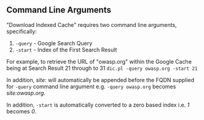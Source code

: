 ## Command Line Arguments ##
"Download Indexed Cache" requires two command line arguments, specifically:
  1. `-query` - Google Search Query
  1. `-start` - Index of the First Search Result

For example, to retrieve the URL of "owasp.org" within the Google Cache being at Search Result 21 through to 31 `dic.pl -query owasp.org -start 21`

In addition, _site:_ will automatically be appended before the FQDN supplied for `-query` command line argument e.g. `-query owasp.org` becomes _site:owasp.org_.

In addition, `-start` is automatically converted to a zero based index i.e. _1_ becomes _0_.